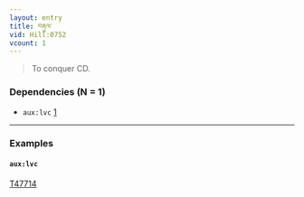 ```yaml
---
layout: entry
title: བརྟུལ་
vid: Hill:0752
vcount: 1
---
```


> To conquer CD\.

### Dependencies (N = 1)
* `aux:lvc` [1](#auxlvc)

---

### Examples




#### <a name='auxlvc'>`aux:lvc`</a>

<a target='blank' href='http://tibetanverbs.soas.ac.uk/~badw/#/bu_ston/071b?focus=T47714'>T47714</a>

